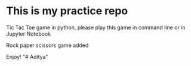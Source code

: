 # This is my practice repo
Tic Tac Toe game in python, please play this game in command line or in Jupyter Notebook


Rock paper scissors game added

Enjoy!
"# Aditya" 
